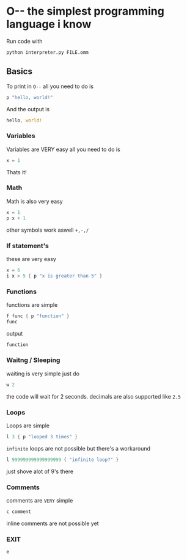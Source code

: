 # O-- the simplest programming language i know

Run code with

```bash
python interpreter.py FILE.omm
```

## Basics
To print in `O--` all you need to do is

```rs
p "hello, world!"
```
And the output is

```rs
hello, world!
```

### Variables
Variables are VERY easy all you need to do is

```rs
x = 1
```

Thats it!

### Math
Math is also very easy

```rs
x = 1
p x + 1
```
other symbols work aswell `+,-,/`

### If statement's
these are very easy

```rs
x = 6
i x > 5 { p "x is greater than 5" }
```

### Functions
functions are simple

```rs
f func { p "function" }
func
```

output

```rs
function
```

### Waitng / Sleeping

waiting is very simple just do

```rs
w 2
```
the code will wait for 2 seconds. decimals are also supported like `2.5`

### Loops
Loops are simple

```rs
l 3 { p "looped 3 times" }
```

`infinite` loops are not possible but there's a workaround

```rs
l 999999999999999999 { "infinite loop?" }
```

just shove alot of 9's there

### Comments
comments are `VERY` simple

```rs
c comment
```
inline comments are not possible yet

### EXIT
```rs
e
```